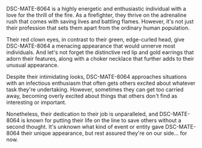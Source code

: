 DSC-MATE-8064 is a highly energetic and enthusiastic individual with a love for the thrill of the fire. As a firefighter, they thrive on the adrenaline rush that comes with saving lives and battling flames. However, it's not just their profession that sets them apart from the ordinary human population.

Their red clown eyes, in contrast to their green, edge-curled head, give DSC-MATE-8064 a menacing appearance that would unnerve most individuals. And let's not forget the distinctive red lip and gold earrings that adorn their features, along with a choker necklace that further adds to their unusual appearance.

Despite their intimidating looks, DSC-MATE-8064 approaches situations with an infectious enthusiasm that often gets others excited about whatever task they're undertaking. However, sometimes they can get too carried away, becoming overly excited about things that others don't find as interesting or important.

Nonetheless, their dedication to their job is unparalleled, and DSC-MATE-8064 is known for putting their life on the line to save others without a second thought. It's unknown what kind of event or entity gave DSC-MATE-8064 their unique appearance, but rest assured they're on our side… for now.